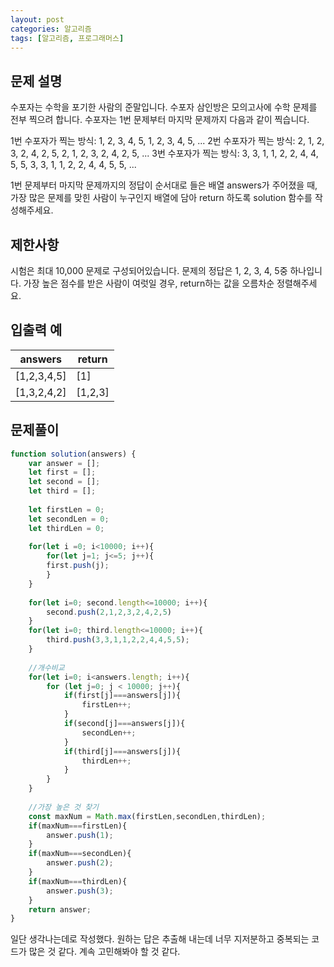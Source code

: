 ```yaml
---
layout: post
categories: 알고리즘
tags: [알고리즘, 프로그래머스]
---
```


## 문제 설명

수포자는 수학을 포기한 사람의 준말입니다. 수포자 삼인방은 모의고사에 수학 문제를 전부 찍으려 합니다. 수포자는 1번 문제부터 마지막 문제까지 다음과 같이 찍습니다.

1번 수포자가 찍는 방식: 1, 2, 3, 4, 5, 1, 2, 3, 4, 5, ...
2번 수포자가 찍는 방식: 2, 1, 2, 3, 2, 4, 2, 5, 2, 1, 2, 3, 2, 4, 2, 5, ...
3번 수포자가 찍는 방식: 3, 3, 1, 1, 2, 2, 4, 4, 5, 5, 3, 3, 1, 1, 2, 2, 4, 4, 5, 5, ...

1번 문제부터 마지막 문제까지의 정답이 순서대로 들은 배열 answers가 주어졌을 때, 가장 많은 문제를 맞힌 사람이 누구인지 배열에 담아 return 하도록 solution 함수를 작성해주세요.

## 제한사항

시험은 최대 10,000 문제로 구성되어있습니다.
문제의 정답은 1, 2, 3, 4, 5중 하나입니다.
가장 높은 점수를 받은 사람이 여럿일 경우, return하는 값을 오름차순 정렬해주세요.

## 입출력 예

<table class="table">
        <thead><tr>
<th>answers</th>
<th>return</th>
</tr>
</thead>
        <tbody><tr>
<td>[1,2,3,4,5]</td>
<td>[1]</td>
</tr>
<tr>
<td>[1,3,2,4,2]</td>
<td>[1,2,3]</td>
</tr>
</tbody>
      </table>

## 문제풀이

```javascript
function solution(answers) {
    var answer = [];
    let first = [];
    let second = [];
    let third = [];
    
    let firstLen = 0;
    let secondLen = 0;
    let thirdLen = 0;
    
    for(let i =0; i<10000; i++){
        for(let j=1; j<=5; j++){
        first.push(j);
        }  
    }
    
    for(let i=0; second.length<=10000; i++){
        second.push(2,1,2,3,2,4,2,5)
    }
    for(let i=0; third.length<=10000; i++){
        third.push(3,3,1,1,2,2,4,4,5,5);
    }
    
    //개수비교
    for(let i=0; i<answers.length; i++){
        for (let j=0; j < 10000; j++){
            if(first[j]===answers[j]){
                firstLen++;
            }
            if(second[j]===answers[j]){
                secondLen++;
            }
            if(third[j]===answers[j]){
                thirdLen++;
            }
        }
    }
    
    //가장 높은 것 찾기
    const maxNum = Math.max(firstLen,secondLen,thirdLen);
    if(maxNum===firstLen){
        answer.push(1);
    }
    if(maxNum===secondLen){
        answer.push(2);
    }
    if(maxNum===thirdLen){
        answer.push(3);
    }
    return answer;
}
```

일단 생각나는데로 작성했다. 원하는 답은 추출해 내는데 너무 지저분하고 중복되는 코드가 많은 것 같다. 계속 고민해봐야 할 것 같다.
